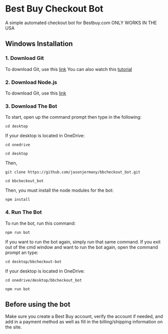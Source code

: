 # Best Buy Checkout Bot

A simple automated checkout bot for Bestbuy.com
ONLY WORKS IN THE USA
## Windows Installation

### 1. Download Git

To download Git, use this [link](https://git-scm.com/downloads)
You can also watch this [tutorial](https://www.youtube.com/watch?v=2j7fD92g-gE)

### 2. Download Node.js

To download Git, use this [link](https://nodejs.org/en/download/)

### 3. Download The Bot

To start, open up the command prompt then type in the following:

```
cd desktop
```
If your desktop is located in OneDrive:

```
cd onedrive
```
```
cd desktop
```

Then, 

```
git clone https://github.com/jasonjermany/bbcheckout_bot.git
```
```
cd bbcheckout_bot
```


Then, you must install the node modules for the bot:

```
npm install
```
### 4. Run The Bot

To run the bot, run this command:

```
npm run bot
```

If you want to run the bot again, simply run that same command. 
If you exit out of the cmd window and want to run the bot again, open the command prompt an type:

```
cd desktop/bbcheckout-bot
```
If your desktop is located in OneDrive:

```
cd onedrive/desktop/bbcheckout_bot
```

```
npm run bot
```

## Before using the bot

Make sure you create a Best Buy account, verify the account if needed, and add in a payment method as well as fill in the billing/shipping information on the site.
